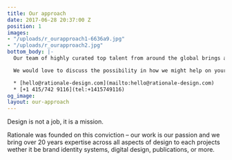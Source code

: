 ```yaml
---
title: Our approach
date: 2017-06-28 20:37:00 Z
position: 1
images:
- "/uploads/r_ourapproach1-6636a9.jpg"
- "/uploads/r_ourapproach2.jpg"
bottom_body: |-
  Our team of highly curated top talent from around the global brings a world class and international perspective. Sean Wolcott the founder of Rationale brings over 20 years experience lorem ipsum dolor ist amet lorem dolor amet.

  We would love to discuss the possibility in how we might help on your next project.

  * [hello@rationale-design.com](mailto:hello@rationale-design.com)
  * [+1 415/742 9116](tel:+1415749116)
og_image: 
layout: our-approach
---
```


Design is not a job, it is a mission.

Rationale was founded on this conviction – our work is our passion and we bring over 20 years expertise across all aspects of design to each projects wether it be brand identity systems, digital design, publications, or more.